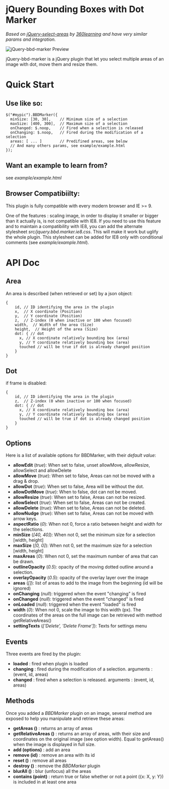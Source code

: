 jQuery Bounding Boxes with Dot Marker
===================

*Based on [jQuery-select-areas](https://github.com/360Learning/jquery-select-areas) by [360learning](https://360learning.com) and have very similar params and integration.*

![jQuery-bbd-marker Preview](https://raw.githubusercontent.com/jumanji27/jquery-bbd-marker/master/promo.jpg)

jQuery-bbd-marker is a jQuery plugin that let you select multiple areas of an image with dot,
move them and resize them.

# Quick Start

## Use like so:

    $("#mypic").BBDMarker({
      minSize: [30, 30],    // Minimum size of a selection
      maxSize: [400, 300],  // Maximum size of a selection
      onChanged: $.noop,    // Fired when a selection is released
      onChanging: $.noop,   // Fired during the modification of a selection
      areas: [ ... ]        // Predifined areas, see below
      // And many others params, see example/example.html
    });


## Want an example to learn from?
see *example/example.html*

## Browser Compatibiilty:
This plugin is fully compatible with every modern browser and IE >= 9.

One of the features : scaling image, in order to display it smaller or bigger than it actually is, is not compatible with IE8.
If you need to use this feature and to maintain a compatibility with IE8, you can add the alternate stylesheet *src/jquery.bbd.marker.ie8.css*.
This will make it work but uglify the whole plugin. This stylesheet can be added for IE8 only with conditional comments (see *example/example.html*).

# API Doc

## Area
An area is described (when retrieved or set) by a json object:

    {
        id, // ID identifying the area in the plugin
        x,  // X coordinate (Position)
        y,  // Y coordinate (Position)
        z,  // Z-index (0 when inactive or 100 when focused)
        width,  // Width of the area (Size)
        height,  // Height of the area (Size)
        dot: { // dot
          x, // X coordinate relatively bounding box (area)
          y, // Y coordinate relatively bounding box (area)
          touched // will be true if dot is already changed position
        }
    }

## Dot
if frame is disabled:

    {
        id, // ID identifying the area in the plugin
        z,  // Z-index (0 when inactive or 100 when focused)
        dot: { // dot
          x, // X coordinate relatively bounding box (area)
          y, // Y coordinate relatively bounding box (area)
          touched // will be true if dot is already changed position
        }
    }

## Options
Here is a list of available options for BBDMarker, with their *default value*:

- **allowEdit** (*true*): When set to false, unset allowMove, allowResize, allowSelect and allowDelete
- **allowMove** (*true*): When set to false, Areas can not be moved with a drag & drop.
- **allowDot** (*true*): When set to false, Area will be without the dot.
- **allowDotMove** (*true*): When to false, dot can not be moved.
- **allowResize** (*true*): When set to false, Areas can not be resized.
- **allowSelect** (*true*): When set to false, Areas can not be created.
- **allowDelete** (*true*): When set to false, Areas can not be deleted.
- **allowNudge** (*true*): When set to false, Areas can not be moved with arrow keys.
- **aspectRatio** (*0*): When not 0, force a ratio between height and width for the selections.
- **minSize** (*[40, 40]*): When not 0, set the minimum size for a selection [width, height]
- **maxSize** (*[0, 0]*): When not 0, set the maximum size for a selection [width, height]
- **maxAreas** (*0*): When not 0, set the maximum number of area that can be drawn.
- **outlineOpacity** (*0.5*): opacity of the moving dotted outline around a selection.
- **overlayOpacity** (*0.5*): opacity of the overlay layer over the image
- **areas** (*[]*): list of areas to add to the image from the beginning  (id will be ignored)
- **onChanging** (*null*): triggered when the event "changing" is fired
- **onChanged** (*null*): triggered when the event "changed" is fired
- **onLoaded** (*null*): triggered when the event "loaded" is fired
- **width** (*0*): When not 0, scale the image to this width (px). The coordinates of the areas on the full image can be retrieved with method getRelativeAreas()
- **settingTexts** (*['Delete', 'Delete Frame']*): Texts for settings menu

## Events
Three events are fired by the plugin:
- **loaded** : fired when plugin is loaded
- **changing** : fired during the modification of a selection. arguments : (event, id, areas)
- **changed**  : fired when a selection is released. arguments : (event, id, areas)

## Methods
Once you added a *BBDMarker* plugin on an image, several method are exposed to help you
manipulate and retrieve these areas:
- **getAreas ()** : returns an array of areas
- **getRelativeAreas ()** : returns an array of areas, with their size and coordinates on the original image (see option width). Equal to getAreas() when the image is displayed in full size.
- **add (options)** : add an area
- **remove (id)** : remove an area with its id
- **reset ()** : remove all areas
- **destroy ()** : remove the *BBDMarker* plugin
- **blurAll ()** : blur (unfocus) all the areas
- **contains (point)** : return true or false whether or not a point ({x: X, y: Y}) is included in at least one area
